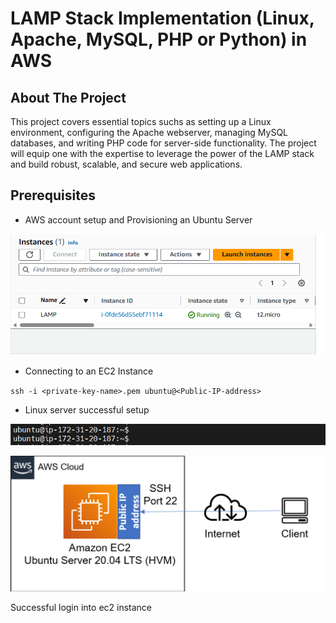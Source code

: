 # LAMP Stack Implementation (Linux, Apache, MySQL, PHP or Python) in AWS

## About The Project

This project covers essential topics suchs as setting up a Linux environment, configuring the Apache webserver, managing MySQL databases, and writing PHP code for server-side functionality. The project will equip one with the expertise to leverage the power of the LAMP stack and build robust, scalable, and secure web applications.

## Prerequisites

- AWS account setup and Provisioning an Ubuntu Server 

![AWS instance](./Images/AWS_instance.PNG)

- Connecting to an EC2 Instance

`ssh -i <private-key-name>.pem ubuntu@<Public-IP-address>`

- Linux server successful setup

![](./Images/ec2_connection.PNG)
  
![AWS connection](./Images/AWS_instance_connection.PNG)

Successful login into ec2 instance
